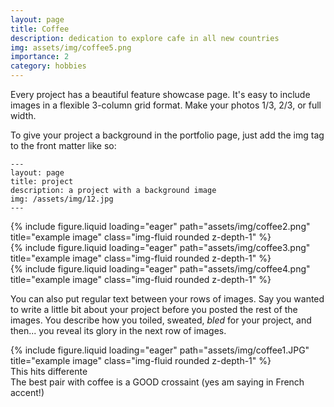 ```yaml
---
layout: page
title: Coffee
description: dedication to explore cafe in all new countries
img: assets/img/coffee5.png
importance: 2
category: hobbies
---
```


Every project has a beautiful feature showcase page.
It's easy to include images in a flexible 3-column grid format.
Make your photos 1/3, 2/3, or full width.

To give your project a background in the portfolio page, just add the img tag to the front matter like so:

    ---
    layout: page
    title: project
    description: a project with a background image
    img: /assets/img/12.jpg
    ---

<div class="row">
    <div class="col-sm mt-3 mt-md-0">
        {% include figure.liquid loading="eager" path="assets/img/coffee2.png" title="example image" class="img-fluid rounded z-depth-1" %}
    </div>
    <div class="col-sm mt-3 mt-md-0">
        {% include figure.liquid loading="eager" path="assets/img/coffee3.png" title="example image" class="img-fluid rounded z-depth-1" %}
    </div>
    <div class="col-sm mt-3 mt-md-0">
        {% include figure.liquid loading="eager" path="assets/img/coffee4.png" title="example image" class="img-fluid rounded z-depth-1" %}
    </div>
</div>

You can also put regular text between your rows of images.
Say you wanted to write a little bit about your project before you posted the rest of the images.
You describe how you toiled, sweated, _bled_ for your project, and then... you reveal its glory in the next row of images.

<div class="row">
    <div class="col-sm mt-3 mt-md-0">
        {% include figure.liquid loading="eager" path="assets/img/coffee1.JPG" title="example image" class="img-fluid rounded z-depth-1" %}
    </div>
</div>
<div class="caption">
    This hits differente
</div>
The best pair with coffee is a GOOD crossaint (yes am saying in French accent!)
